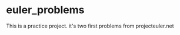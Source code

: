 euler_problems
==============
This is a practice project. it's two first problems from projecteuler.net
